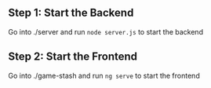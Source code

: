 ## Step 1: Start the Backend
Go into ./server and run `node server.js` to start the backend

## Step 2: Start the Frontend
Go into ./game-stash and run `ng serve` to start the frontend